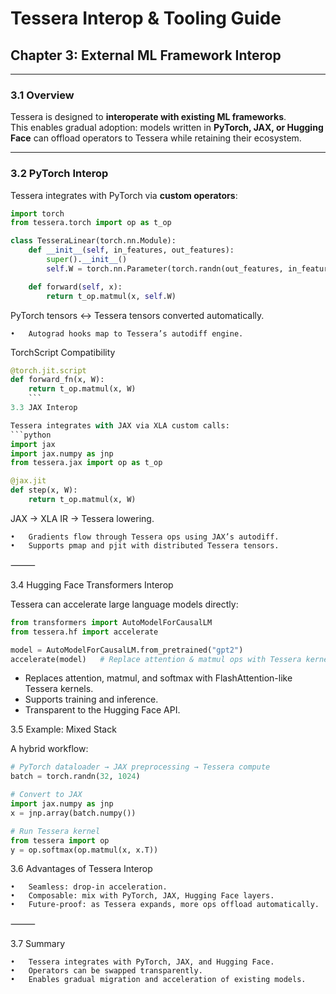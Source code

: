 # Tessera Interop & Tooling Guide
## Chapter 3: External ML Framework Interop

---

### 3.1 Overview

Tessera is designed to **interoperate with existing ML frameworks**.  
This enables gradual adoption: models written in **PyTorch, JAX, or Hugging Face** can offload operators to Tessera while retaining their ecosystem.

---

### 3.2 PyTorch Interop

Tessera integrates with PyTorch via **custom operators**:

```python
import torch
from tessera.torch import op as t_op

class TesseraLinear(torch.nn.Module):
    def __init__(self, in_features, out_features):
        super().__init__()
        self.W = torch.nn.Parameter(torch.randn(out_features, in_features))

    def forward(self, x):
        return t_op.matmul(x, self.W)
```
PyTorch tensors ↔ Tessera tensors converted automatically.

	•	Autograd hooks map to Tessera’s autodiff engine.

TorchScript Compatibility

```python
@torch.jit.script
def forward_fn(x, W):
    return t_op.matmul(x, W)
    ```
3.3 JAX Interop

Tessera integrates with JAX via XLA custom calls:
```python
import jax
import jax.numpy as jnp
from tessera.jax import op as t_op

@jax.jit
def step(x, W):
    return t_op.matmul(x, W)
```
JAX → XLA IR → Tessera lowering.

	•	Gradients flow through Tessera ops using JAX’s autodiff.
	•	Supports pmap and pjit with distributed Tessera tensors.

⸻

3.4 Hugging Face Transformers Interop

Tessera can accelerate large language models directly:

```python
from transformers import AutoModelForCausalLM
from tessera.hf import accelerate

model = AutoModelForCausalLM.from_pretrained("gpt2")
accelerate(model)   # Replace attention & matmul ops with Tessera kernels
```
- Replaces attention, matmul, and softmax with FlashAttention-like Tessera kernels.
- Supports training and inference.
- Transparent to the Hugging Face API.

3.5 Example: Mixed Stack

A hybrid workflow:

```python
# PyTorch dataloader → JAX preprocessing → Tessera compute
batch = torch.randn(32, 1024)

# Convert to JAX
import jax.numpy as jnp
x = jnp.array(batch.numpy())

# Run Tessera kernel
from tessera import op
y = op.softmax(op.matmul(x, x.T))
```

3.6 Advantages of Tessera Interop

	•	Seamless: drop-in acceleration.
	•	Composable: mix with PyTorch, JAX, Hugging Face layers.
	•	Future-proof: as Tessera expands, more ops offload automatically.

⸻

3.7 Summary

	•	Tessera integrates with PyTorch, JAX, and Hugging Face.
	•	Operators can be swapped transparently.
	•	Enables gradual migration and acceleration of existing models.
